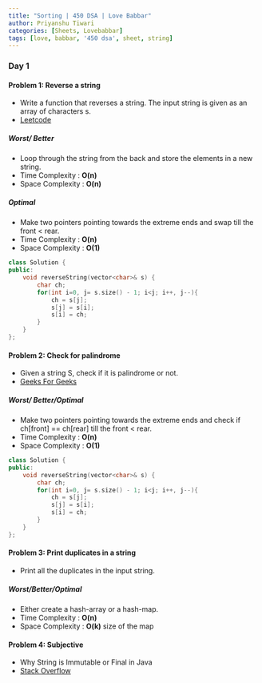 ```yaml
---
title: "Sorting | 450 DSA | Love Babbar"
author: Priyanshu Tiwari
categories: [Sheets, Lovebabbar]
tags: [love, babbar, '450 dsa', sheet, string]
---
```


### Day 1

#### Problem 1: Reverse a string

* Write a function that reverses a string. The input string is given as an array of characters s.
* [Leetcode](https://leetcode.com/problems/reverse-string/)

##### Worst/ Better

* Loop through the string from the back and store the elements in a new string.
* Time Complexity : **O(n)** 
* Space Complexity : **O(n)**

##### Optimal 

* Make two pointers pointing towards the extreme ends and swap till the front < rear.
* Time Complexity : **O(n)** 
* Space Complexity : **O(1)**

```cpp
class Solution {
public:
    void reverseString(vector<char>& s) {
        char ch;
        for(int i=0, j= s.size() - 1; i<j; i++, j--){
            ch = s[j];
            s[j] = s[i];
            s[i] = ch;
        }
    }
};
```

#### Problem 2: Check for palindrome

* Given a string S, check if it is palindrome or not.
* [Geeks For Geeks](https://practice.geeksforgeeks.org/problems/palindrome-string0817/1)

##### Worst/ Better/Optimal 

* Make two pointers pointing towards the extreme ends and check if ch[front] == ch[rear] till the front < rear.
* Time Complexity : **O(n)** 
* Space Complexity : **O(1)**

```cpp
class Solution {
public:
    void reverseString(vector<char>& s) {
        char ch;
        for(int i=0, j= s.size() - 1; i<j; i++, j--){
            ch = s[j];
            s[j] = s[i];
            s[i] = ch;
        }
    }
};
```

#### Problem 3: Print duplicates in a string

* Print all the duplicates in the input string.

##### Worst/Better/Optimal 

* Either create a hash-array or a hash-map.
* Time Complexity : **O(n)** 
* Space Complexity : **O(k)** size of the map

#### Problem 4: Subjective

* Why String is Immutable or Final in Java
* [Stack Overflow](https://stackoverflow.com/a/48840927/15876098)